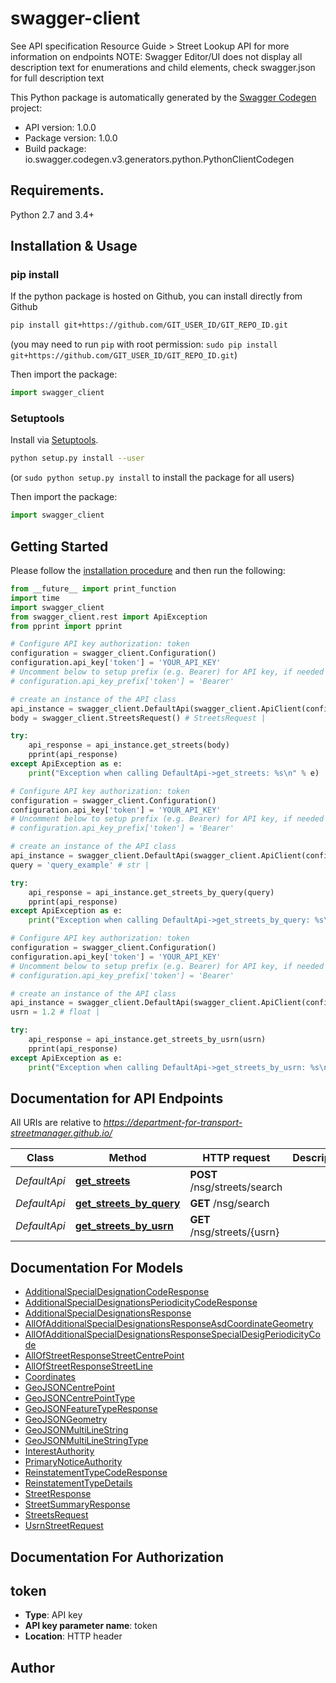 # swagger-client
See API specification Resource Guide > Street Lookup API for more information on endpoints NOTE: Swagger Editor/UI does not display all description text for enumerations and child elements, check swagger.json for full description text

This Python package is automatically generated by the [Swagger Codegen](https://github.com/swagger-api/swagger-codegen) project:

- API version: 1.0.0
- Package version: 1.0.0
- Build package: io.swagger.codegen.v3.generators.python.PythonClientCodegen

## Requirements.

Python 2.7 and 3.4+

## Installation & Usage
### pip install

If the python package is hosted on Github, you can install directly from Github

```sh
pip install git+https://github.com/GIT_USER_ID/GIT_REPO_ID.git
```
(you may need to run `pip` with root permission: `sudo pip install git+https://github.com/GIT_USER_ID/GIT_REPO_ID.git`)

Then import the package:
```python
import swagger_client 
```

### Setuptools

Install via [Setuptools](http://pypi.python.org/pypi/setuptools).

```sh
python setup.py install --user
```
(or `sudo python setup.py install` to install the package for all users)

Then import the package:
```python
import swagger_client
```

## Getting Started

Please follow the [installation procedure](#installation--usage) and then run the following:

```python
from __future__ import print_function
import time
import swagger_client
from swagger_client.rest import ApiException
from pprint import pprint

# Configure API key authorization: token
configuration = swagger_client.Configuration()
configuration.api_key['token'] = 'YOUR_API_KEY'
# Uncomment below to setup prefix (e.g. Bearer) for API key, if needed
# configuration.api_key_prefix['token'] = 'Bearer'

# create an instance of the API class
api_instance = swagger_client.DefaultApi(swagger_client.ApiClient(configuration))
body = swagger_client.StreetsRequest() # StreetsRequest | 

try:
    api_response = api_instance.get_streets(body)
    pprint(api_response)
except ApiException as e:
    print("Exception when calling DefaultApi->get_streets: %s\n" % e)

# Configure API key authorization: token
configuration = swagger_client.Configuration()
configuration.api_key['token'] = 'YOUR_API_KEY'
# Uncomment below to setup prefix (e.g. Bearer) for API key, if needed
# configuration.api_key_prefix['token'] = 'Bearer'

# create an instance of the API class
api_instance = swagger_client.DefaultApi(swagger_client.ApiClient(configuration))
query = 'query_example' # str | 

try:
    api_response = api_instance.get_streets_by_query(query)
    pprint(api_response)
except ApiException as e:
    print("Exception when calling DefaultApi->get_streets_by_query: %s\n" % e)

# Configure API key authorization: token
configuration = swagger_client.Configuration()
configuration.api_key['token'] = 'YOUR_API_KEY'
# Uncomment below to setup prefix (e.g. Bearer) for API key, if needed
# configuration.api_key_prefix['token'] = 'Bearer'

# create an instance of the API class
api_instance = swagger_client.DefaultApi(swagger_client.ApiClient(configuration))
usrn = 1.2 # float | 

try:
    api_response = api_instance.get_streets_by_usrn(usrn)
    pprint(api_response)
except ApiException as e:
    print("Exception when calling DefaultApi->get_streets_by_usrn: %s\n" % e)
```

## Documentation for API Endpoints

All URIs are relative to *https://department-for-transport-streetmanager.github.io/*

Class | Method | HTTP request | Description
------------ | ------------- | ------------- | -------------
*DefaultApi* | [**get_streets**](docs/DefaultApi.md#get_streets) | **POST** /nsg/streets/search | 
*DefaultApi* | [**get_streets_by_query**](docs/DefaultApi.md#get_streets_by_query) | **GET** /nsg/search | 
*DefaultApi* | [**get_streets_by_usrn**](docs/DefaultApi.md#get_streets_by_usrn) | **GET** /nsg/streets/{usrn} | 

## Documentation For Models

 - [AdditionalSpecialDesignationCodeResponse](docs/AdditionalSpecialDesignationCodeResponse.md)
 - [AdditionalSpecialDesignationsPeriodicityCodeResponse](docs/AdditionalSpecialDesignationsPeriodicityCodeResponse.md)
 - [AdditionalSpecialDesignationsResponse](docs/AdditionalSpecialDesignationsResponse.md)
 - [AllOfAdditionalSpecialDesignationsResponseAsdCoordinateGeometry](docs/AllOfAdditionalSpecialDesignationsResponseAsdCoordinateGeometry.md)
 - [AllOfAdditionalSpecialDesignationsResponseSpecialDesigPeriodicityCode](docs/AllOfAdditionalSpecialDesignationsResponseSpecialDesigPeriodicityCode.md)
 - [AllOfStreetResponseStreetCentrePoint](docs/AllOfStreetResponseStreetCentrePoint.md)
 - [AllOfStreetResponseStreetLine](docs/AllOfStreetResponseStreetLine.md)
 - [Coordinates](docs/Coordinates.md)
 - [GeoJSONCentrePoint](docs/GeoJSONCentrePoint.md)
 - [GeoJSONCentrePointType](docs/GeoJSONCentrePointType.md)
 - [GeoJSONFeatureTypeResponse](docs/GeoJSONFeatureTypeResponse.md)
 - [GeoJSONGeometry](docs/GeoJSONGeometry.md)
 - [GeoJSONMultiLineString](docs/GeoJSONMultiLineString.md)
 - [GeoJSONMultiLineStringType](docs/GeoJSONMultiLineStringType.md)
 - [InterestAuthority](docs/InterestAuthority.md)
 - [PrimaryNoticeAuthority](docs/PrimaryNoticeAuthority.md)
 - [ReinstatementTypeCodeResponse](docs/ReinstatementTypeCodeResponse.md)
 - [ReinstatementTypeDetails](docs/ReinstatementTypeDetails.md)
 - [StreetResponse](docs/StreetResponse.md)
 - [StreetSummaryResponse](docs/StreetSummaryResponse.md)
 - [StreetsRequest](docs/StreetsRequest.md)
 - [UsrnStreetRequest](docs/UsrnStreetRequest.md)

## Documentation For Authorization


## token

- **Type**: API key
- **API key parameter name**: token
- **Location**: HTTP header


## Author


